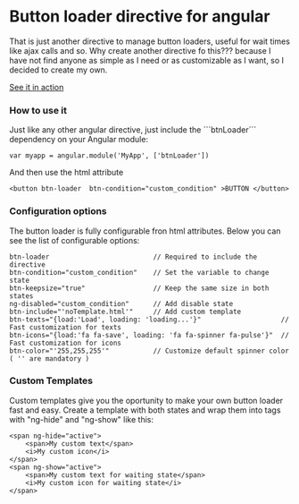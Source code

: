 # Button loader directive for angular

That is just another directive to manage button loaders, useful for wait times like ajax calls and so. Why create another directive fo this??? because I have not find anyone as simple as I need or as customizable as I want, so I decided to create my own.

<a href="http://rafasoyyo.github.io/Button-Loader/"> See it in action </a>

### How to use it

Just like any other angular directive, just include the ```btnLoader´´´ dependency on your Angular module:
```
var myapp = angular.module('MyApp', ['btnLoader'])
```


And then use the html attribute 
```
<button btn-loader  btn-condition="custom_condition" >BUTTON </button>
```


### Configuration options

The button loader is fully configurable fron html attributes. Below you can see the list of configurable options:

```
btn-loader  						// Required to include the directive
btn-condition="custom_condition"  	// Set the variable to change state
btn-keepsize="true"           		// Keep the same size in both states
ng-disabled="custom_condition" 		// Add disable state
btn-include="'noTemplate.html'"		// Add custom template
btn-texts="{load:'Load', loading: 'loading...'}" 					// Fast customization for texts
btn-icons="{load:'fa fa-save', loading: 'fa fa-spinner fa-pulse'}" 	// Fast customization for icons 
btn-color="'255,255,255'" 			// Customize default spinner color ( '' are mandatory )
```

 

### Custom Templates
Custom templates give you the oportunity to make your own button loader fast and easy.
Create a template with both states and wrap them into tags with "ng-hide" and "ng-show" like this: 

```
<span ng-hide="active">
	<span>My custom text</span>
	<i>My custom icon</i>
</span>
<span ng-show="active">
	<span>My custom text for waiting state</span>
	<i>My custom icon for waiting state</i>
</span>
```